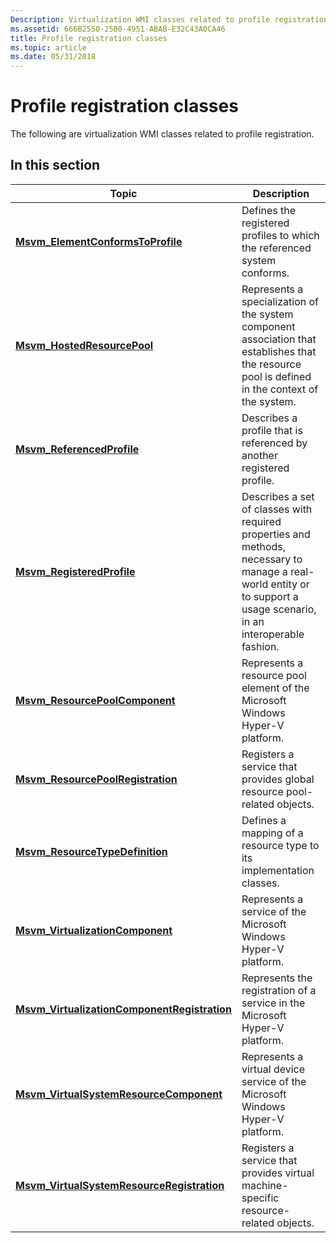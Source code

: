 ```yaml
---
Description: Virtualization WMI classes related to profile registration.
ms.assetid: 666B2550-25B0-4951-ABAB-E32C43A0CA46
title: Profile registration classes
ms.topic: article
ms.date: 05/31/2018
---
```


# Profile registration classes

The following are virtualization WMI classes related to profile registration.

## In this section



| Topic                                                                                                    | Description                                                                                                                                                                      |
|----------------------------------------------------------------------------------------------------------|----------------------------------------------------------------------------------------------------------------------------------------------------------------------------------|
| [**Msvm\_ElementConformsToProfile**](msvm-elementconformstoprofile.md)<br/>                       | Defines the registered profiles to which the referenced system conforms.<br/>                                                                                              |
| [**Msvm\_HostedResourcePool**](msvm-hostedresourcepool.md)<br/>                                   | Represents a specialization of the system component association that establishes that the resource pool is defined in the context of the system.<br/>                      |
| [**Msvm\_ReferencedProfile**](msvm-referencedprofile.md)<br/>                                     | Describes a profile that is referenced by another registered profile.<br/>                                                                                                 |
| [**Msvm\_RegisteredProfile**](msvm-registeredprofile.md)<br/>                                     | Describes a set of classes with required properties and methods, necessary to manage a real-world entity or to support a usage scenario, in an interoperable fashion.<br/> |
| [**Msvm\_ResourcePoolComponent**](msvm-resourcepoolcomponent.md)<br/>                             | Represents a resource pool element of the Microsoft Windows Hyper-V platform.<br/>                                                                                         |
| [**Msvm\_ResourcePoolRegistration**](msvm-resourcepoolregistration.md)<br/>                       | Registers a service that provides global resource pool-related objects.<br/>                                                                                               |
| [**Msvm\_ResourceTypeDefinition**](msvm-resourcetypedefinition.md)<br/>                           | Defines a mapping of a resource type to its implementation classes.<br/>                                                                                                   |
| [**Msvm\_VirtualizationComponent**](msvm-virtualizationcomponent.md)<br/>                         | Represents a service of the Microsoft Windows Hyper-V platform.<br/>                                                                                                       |
| [**Msvm\_VirtualizationComponentRegistration**](msvm-virtualizationcomponentregistration.md)<br/> | Represents the registration of a service in the Microsoft Hyper-V platform.<br/>                                                                                           |
| [**Msvm\_VirtualSystemResourceComponent**](msvm-virtualsystemresourcecomponent.md)<br/>           | Represents a virtual device service of the Microsoft Windows Hyper-V platform.<br/>                                                                                        |
| [**Msvm\_VirtualSystemResourceRegistration**](msvm-virtualsystemresourceregistration.md)<br/>     | Registers a service that provides virtual machine-specific resource-related objects.<br/>                                                                                  |



 

 

 




